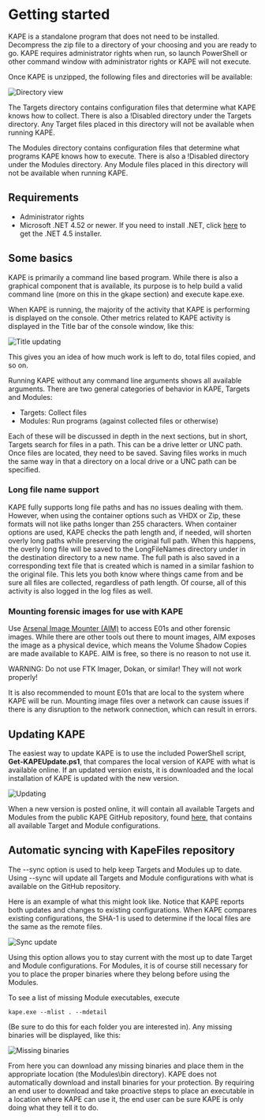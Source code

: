 # Getting started

KAPE is a standalone program that does not need to be installed. Decompress the zip file to a directory of your choosing and you are ready to go. KAPE requires administrator rights when run, so launch PowerShell or other command window with administrator rights or KAPE will not execute.

Once KAPE is unzipped, the following files and directories will be available:

![Directory view](https://raw.githubusercontent.com/EricZimmerman/KapeDocs/master/Pictures/dirView.jpg)

The Targets directory contains configuration files that determine what KAPE knows how to collect. There is also a !Disabled directory under the Targets directory. Any Target files placed in this directory will not be available when running KAPE.

The Modules directory contains configuration files that determine what programs KAPE knows how to execute. There is also a !Disabled directory under the Modules directory. Any Module files placed in this directory will not be available when running KAPE.

## Requirements
* Administrator rights
* Microsoft .NET 4.52 or newer. If you need to install .NET, click [here](https://www.microsoft.com/en-us/download/details.aspx?id=42642) to get the .NET 4.5 installer.


## Some basics

KAPE is primarily a command line based program. While there is also a graphical component that is available, its purpose is to help build a valid command line (more on this in the gkape section) and execute kape.exe.

When KAPE is running, the majority of the activity that KAPE is performing is displayed on the console. Other metrics related to KAPE activity is displayed in the Title bar of the console window, like this:

![Title updating](https://raw.githubusercontent.com/EricZimmerman/KapeDocs/master/Pictures/titleUpdate.jpg)

This gives you an idea of how much work is left to do, total files copied, and so on.

Running KAPE without any command line arguments shows all available arguments. There are two general categories of behavior in KAPE, Targets and Modules:

* Targets: Collect files
* Modules: Run programs (against collected files or otherwise)

Each of these will be discussed in depth in the next sections, but in short, Targets search for files in a path. This can be a drive letter or UNC path. Once files are located, they need to be saved. Saving files works in much the same way in that a directory on a local drive or a UNC path can be specified.

### Long file name support
KAPE fully supports long file paths and has no issues dealing with them. However, when using the container options such as VHDX or Zip, these formats will not like paths longer than 255 characters. When container options are used, KAPE checks the path length and, if needed, will shorten overly long paths while preserving the original full path. When this happens, the overly long file will be saved to the LongFileNames directory under in the destination directory to a new name. The full path is also saved in a corresponding text file that is created which is named in a similar fashion to the original file. This lets you both know where things came from and be sure all files are collected, regardless of path length. Of course, all of this activity is also logged in the log files as well.

### Mounting forensic images for use with KAPE

Use [Arsenal Image Mounter (AIM)](https://arsenalrecon.com/downloads/) to access E01s and other forensic images. While there are other tools out there to mount images, AIM exposes the image as a physical device, which means the Volume Shadow Copies are made available to KAPE. AIM is free, so there is no reason to not use it.

WARNING: Do not use FTK Imager, Dokan, or similar! They will not work properly!

It is also recommended to mount E01s that are local to the system where KAPE will be run. Mounting image files over a network can cause issues if there is any disruption to the network connection, which can result in errors.

## Updating KAPE
The easiest way to update KAPE is to use the included PowerShell script, **Get-KAPEUpdate.ps1**, that compares the local version of KAPE with what is available online. If an updated version exists, it is downloaded and the local installation of KAPE is updated with the new version. 

![Updating](https://raw.githubusercontent.com/EricZimmerman/KapeDocs/master/Pictures/update.jpg)

When a new version is posted online, it will contain all available Targets and Modules from the public KAPE GitHub repository, found [here](https://github.com/EricZimmerman/KapeFiles), that contains all available Target and Module configurations.

## Automatic syncing with KapeFiles repository
The --sync option is used to help keep Targets and Modules up to date. Using --sync will update all Targets and Module configurations with what is available on the GitHub repository.

Here is an example of what this might look like. Notice that KAPE reports both updates and changes to existing configurations. When KAPE compares existing configurations, the SHA-1 is used to determine if the local files are the same as the remote files.

![Sync update](https://raw.githubusercontent.com/EricZimmerman/KapeDocs/master/Pictures/updateSync.jpg)

Using this option allows you to stay current with the most up to date Target and Module configurations. For Modules, it is of course still necessary for you to place the proper binaries where they belong before using the Modules.

To see a list of missing Module executables, execute

`kape.exe --mlist . --mdetail`

(Be sure to do this for each folder you are interested in). Any missing binaries will be displayed, like this:

![Missing binaries](https://raw.githubusercontent.com/EricZimmerman/KapeDocs/master/Pictures/missingBinaries.jpg)

From here you can download any missing binaries and place them in the appropriate location (the Modules\bin directory). KAPE does not automatically download and install binaries for your protection. By requiring an end user to download and take proactive steps to place an executable in a location where KAPE can use it, the end user can be sure KAPE is only doing what they tell it to do.
